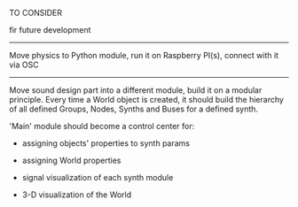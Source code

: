 TO CONSIDER

fir future development


----------

Move physics to Python module, run it on Raspberry PI(s), connect with it via OSC

----------

Move sound design part into a different module, build it on a modular
principle. Every time a World object is created, it should build the hierarchy
of all defined Groups, Nodes, Synths and Buses for a defined synth.

'Main' module should become a control center for:

* assigning objects' properties to synth params

* assigning World properties 

* signal visualization of each synth module

* 3-D visualization of the World
